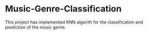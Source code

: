 # Music-Genre-Classification

This project has implemented KNN algorith for the classification and prediction of the music genre.
